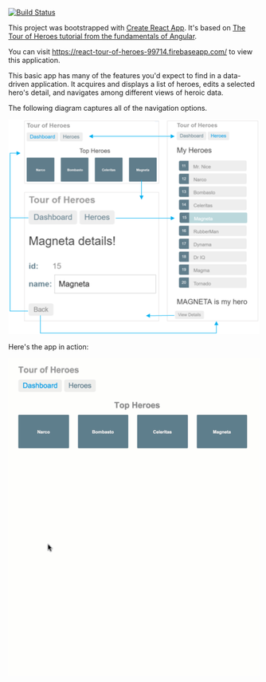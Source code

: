 [![Build Status](https://travis-ci.org/vitormakino/react-tour-of-heroes.svg?branch=master)](https://travis-ci.org/vitormakino/react-tour-of-heroes)

This project was bootstrapped with [Create React App](https://github.com/facebookincubator/create-react-app). It's based on 
[The Tour of Heroes tutorial from the fundamentals of Angular](https://angular.io/tutorial).

You can visit https://react-tour-of-heroes-99714.firebaseapp.com/ to view this application.

This basic app has many of the features you'd expect to find in a data-driven application. It acquires and displays a list of heroes, edits a selected hero's detail, and navigates among different views of heroic data.

The following diagram captures all of the navigation options.

![Alt text](nav-diagram.png?raw=true "Diagram 1")

Here's the app in action:

![Alt text](toh-anim.gif?raw=true "Diagram 2")